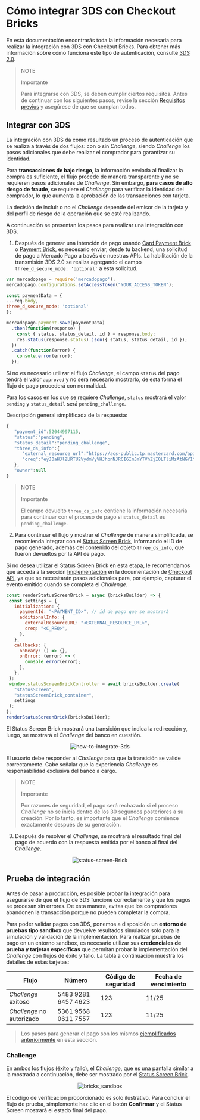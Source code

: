 # Cómo integrar 3DS con Checkout Bricks

En esta documentación encontrarás toda la información necesaria para realizar la integración con 3DS con Checkout Bricks. Para obtener más información sobre cómo funciona este tipo de autenticación, consulte [3DS 2.0](/developers/es/docs/checkout-bricks/how-tos/improve-payment-approval/3ds).

> NOTE
>
> Importante
>
> Para integrarse con 3DS, se deben cumplir ciertos requisitos. Antes de continuar con los siguientes pasos, revise la sección [Requisitos previos](/developers/es/docs/checkout-bricks/prerequisites) y asegúrese de que se cumplan todos.

## Integrar con 3DS

La integración con 3DS da como resultado un proceso de autenticación que se realiza a través de dos flujos: con o sin _Challenge_, siendo _Challenge_ los pasos adicionales que debe realizar el comprador para garantizar su identidad.

Para **transacciones de bajo riesgo**, la información enviada al finalizar la compra es suficiente, el flujo procede de manera transparente y no se requieren pasos adicionales de _Challenge_. Sin embargo, **para casos de alto riesgo de fraude**, se requiere el _Challenge_ para verificar la identidad del comprador, lo que aumenta la aprobación de las transacciones con tarjeta.

La decisión de incluir o no el _Challenge_ depende del emisor de la tarjeta y del perfil de riesgo de la operación que se esté realizando.

A continuación se presentan los pasos para realizar una integración con 3DS.

1. Después de generar una intención de pago usando [Card Payment Brick](/developers/es/docs/checkout-bricks/card-payment-brick/introduction) o [Payment Brick](/developers/es/docs/checkout-bricks/pago-brick/introduction), es necesario enviar, desde tu backend, una solicitud de pago a Mercado Pago a través de nuestras APIs. La habilitación de la transmisión 3DS 2.0 se realiza agregando el campo `three_d_secure_mode: 'optional'` a esta solicitud.

```javascript
var mercadopago = require('mercadopago');
mercadopago.configurations.setAccessToken("YOUR_ACCESS_TOKEN");

const paymentData = {
...req.body,
three_d_secure_mode: 'optional'
};

mercadopago.payment.save(paymentData)
  .then(function(response) {
    const { status, status_detail, id } = response.body;
    res.status(response.status).json({ status, status_detail, id });
  })
  .catch(function(error) {
    console.error(error);
  });
```

Si no es necesario utilizar el flujo _Challenge_, el campo `status` del pago tendrá el valor `approved` y no será necesario mostrarlo, de esta forma el flujo de pago procederá con normalidad.

Para los casos en los que se requiere _Challenge_, `status` mostrará el valor `pending` y `status_detail` será `pending_challenge`.

Descripción general simplificada de la respuesta:

```javascript
{
   "payment_id":52044997115,
   "status":"pending",
   "status_detail":"pending_challenge",
   "three_ds_info":{
      "external_resource_url":"https://acs-public.tp.mastercard.com/api/v1/browser_Challenges",
      "creq":"eyJ0aHJlZURTU2VydmVyVHJhbnNJRCI6ImJmYTVhZjI0LTliMzAtNGY1Yi05MzQwLWJkZTc1ZjExMGM1MCIsImFjlOWYiLCJjW5kb3dTaXplIjoiMDQiLCJtZXNzYWdlVHlwZSI6IkNSZXEiLCJtZXNzYWdlVmVyc2lvbiI6IS4wIn0"
   },
   "owner":null
}
```

> NOTE
>
> Importante
>
> El campo devuelto `three_ds_info` contiene la información necesaria para continuar con el proceso de pago si `status_detail` es `pending_challenge`.

2. Para continuar el flujo y mostrar el _Challenge_ de manera simplificada, se recomienda integrar con el [Status Screen Brick](/developers/es/docs/checkout-bricks/status-screen-brick/default-rendering), informando el ID de pago generado, además del contenido del objeto `three_ds_info`, que fueron devueltos por la API de pago.

Si no desea utilizar el Status Screen Brick en esta etapa, le recomendamos que acceda a la sección [Implementación](/developers/es/docs/checkout-api/how-tos/integrate-3ds) en la documentación de [Checkout API](/developers/es/docs/checkout-api/landing), ya que se necesitarán pasos adicionales para, por ejemplo, capturar el evento emitido cuando se completa el _Challenge_.

```javascript
const renderStatusScreenBrick = async (bricksBuilder) => {
 const settings = {
   initialization: {
     paymentId: "<PAYMENT_ID>", // id de pago que se mostrará
     additionalInfo: {
       externalResourceURL: "<EXTERNAL_RESOURCE_URL>",
       creq: "<C_REQ>",
     },
   },
   callbacks: {
     onReady: () => {},
     onError: (error) => {
       console.error(error);
     },
   },
 };
 window.statusScreenBrickController = await bricksBuilder.create(
   "statusScreen",
   "statusScreenBrick_container",
   settings
 );
};
renderStatusScreenBrick(bricksBuilder);
```

El Status Screen Brick mostrará una transición que indica la redirección y, luego, se mostrará el _Challenge_ del banco en cuestión.

<center>

![how-to-integrate-3ds](checkout-bricks/how-to-integrate-3ds-es.gif)

</center>

El usuario debe responder al _Challenge_ para que la transición se valide correctamente. Cabe señalar que la experiencia _Challenge_ es responsabilidad exclusiva del banco a cargo.

> NOTE
>
> Importante
>
> Por razones de seguridad, el pago será rechazado si el proceso _Challenge_ no se inicia dentro de los 30 segundos posteriores a su creación. Por lo tanto, es importante que el _Challenge_ comience exactamente después de su generación.

3. Después de resolver el _Challenge_, se mostrará el resultado final del pago de acuerdo con la respuesta emitida por el banco al final del _Challenge_.

<center>

![status-screen-Brick](checkout-bricks/status-screen-brick-es.jpg)

</center>

## Prueba de integración

Antes de pasar a producción, es posible probar la integración para asegurarse de que el flujo de 3DS funcione correctamente y que los pagos se procesan sin errores. De esta manera, evitas que los compradores abandonen la transacción porque no pueden completar la compra.

Para poder validar pagos con 3DS, ponemos a disposición un **entorno de pruebas tipo sandbox** que devuelve resultados simulados solo para la simulación y validación de la implementación. Para realizar pruebas de pago en un entorno sandbox, es necesario utilizar sus **credenciales de prueba y tarjetas específicas** que permitan probar la implementación del _Challenge_ con flujos de éxito y fallo. La tabla a continuación muestra los detalles de estas tarjetas:

| Flujo	 | Número | Código de seguridad | Fecha de vencimiento |
|---|---|---|---|
| _Challenge_ exitoso	 | 5483 9281 6457 4623| 123 | 11/25 |
| _Challenge_ no autorizado	 | 5361 9568 0611 7557| 123 | 11/25 |

> Los pasos para generar el pago son los mismos [ejemplificados anteriormente](/developers/es/docs/checkout-bricks/how-tos/integrate-3ds#bookmark_integrar_com_3ds) en esta sección.

### Challenge

En ambos los flujos (éxito y fallo), el _Challenge_, que es una pantalla similar a la mostrada a continuación, debe ser mostrado por el [Status Screen Brick](/developers/en/docs/checkout-bricks/status-screen-brick/introduction).

<center>

![bricks_sandbox](checkout-bricks/sandbox-v1-es.png)

</center>

El código de verificación proporcionado es solo ilustrativo. Para concluir el flujo de prueba, simplemente haz clic en el botón **Confirmar** y el Status Screen mostrará el estado final del pago.